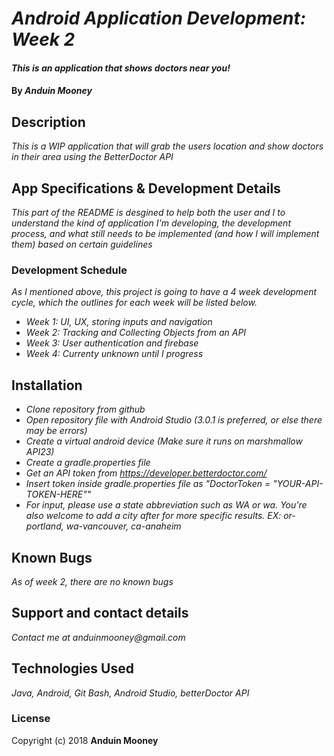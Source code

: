 # _Android Application Development: Week 2_

#### _This is an application that shows doctors near you!_

#### By _**Anduin Mooney**_

## Description

_This is a WIP application that will grab the users location and show doctors in their area using the BetterDoctor API_

## App Specifications & Development Details

_This part of the README is desgined to help both the user and I to understand the kind of application I'm developing, the development process, and what still needs to be implemented (and how I will implement them) based on certain guidelines_


### Development Schedule

_As I mentioned above, this project is going to have a 4 week development cycle, which the outlines for each week will be listed below._

* _Week 1: UI, UX, storing inputs and navigation_
* _Week 2: Tracking and Collecting Objects from an API_
* _Week 3: User authentication and firebase_
* _Week 4: Currenty unknown until I progress_

## Installation
* _Clone repository from github_
* _Open repository file with Android Studio (3.0.1 is preferred, or else there may be errors)_
* _Create a virtual android device (Make sure it runs on marshmallow API23)_
* _Create a gradle.properties file_
* _Get an API token from https://developer.betterdoctor.com/_
* _Insert token inside gradle.properties file as "DoctorToken = "YOUR-API-TOKEN-HERE""_
* _For input, please use a state abbreviation such as WA or wa. You're also welcome to add a city after for more specific results. EX: or-portland, wa-vancouver, ca-anaheim_

## Known Bugs


_As of week 2, there are no known bugs_


## Support and contact details

_Contact me at anduinmooney@gmail.com_

## Technologies Used

_Java, Android, Git Bash, Android Studio, betterDoctor API_

### License


Copyright (c) 2018 **Anduin Mooney**



